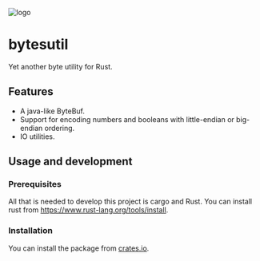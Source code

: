 ![logo](https://assets.gitlab-static.net/uploads/-/system/group/avatar/10553166/logo_white.ico?width=64)

# bytesutil
Yet another byte utility for Rust.

## Features
- A java-like ByteBuf.
- Support for encoding numbers and booleans with little-endian or big-endian ordering.
- IO utilities.

## Usage and development

### Prerequisites
All that is needed to develop this project is cargo and Rust. You can install rust
from https://www.rust-lang.org/tools/install.

### Installation
You can install the package from [crates.io](https://crates.io/crates/bytesutil).